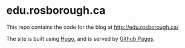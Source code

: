 # edu.rosborough.ca

This repo contains the code for the blog at http://edu.rosborough.ca/

The site is built using [Hugo](http://gohugo.io), and is served by [Github Pages](http://pages.github.com).